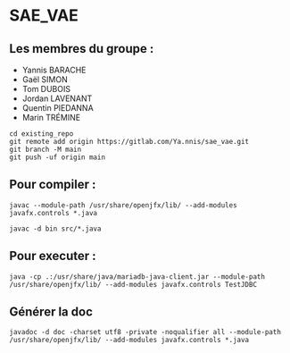 # SAE_VAE
## Les membres du groupe :
- Yannis BARACHE
- Gaël SIMON
- Tom DUBOIS
- Jordan LAVENANT
- Quentin PIEDANNA
- Marin TRÉMINE

```
cd existing_repo
git remote add origin https://gitlab.com/Ya.nnis/sae_vae.git
git branch -M main
git push -uf origin main
```

## Pour compiler :
```
javac --module-path /usr/share/openjfx/lib/ --add-modules javafx.controls *.java

javac -d bin src/*.java
```

## Pour executer :
```
java -cp .:/usr/share/java/mariadb-java-client.jar --module-path /usr/share/openjfx/lib/ --add-modules javafx.controls TestJDBC
```

## Générer la doc
```
javadoc -d doc -charset utf8 -private -noqualifier all --module-path /usr/share/openjfx/lib/ --add-modules javafx.controls *.java
```